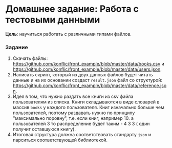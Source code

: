 # Домашнее задание: Работа с тестовыми данными

**Цель**:
научиться работать с различными типами файлов.

### Задание

1. Скачать файлы: https://github.com/konflic/front_example/blob/master/data/books.csv
   и https://github.com/konflic/front_example/blob/master/data/users.json.
2. Написать скрипт, который из двух данных файлов будет читать данные и на их основании создаст `result.json` файл со
   структурой: https://github.com/konflic/front_example/blob/master/data/reference.json.
3. Идея в том, что нужно раздать все книги из csv файла пользователям из списка. Книги складываются в виде словарей в
   массив `books` у каждого пользователя. Книг изначально больше чем пользователей, поэтому раздавать нужно по
   принципу "максимально поровну", т.е. если книг, например 10. а пользователей 3 то распределение будет таким - 4 3 3 (
   один получит оставшуюся книгу).
4. Итоговая структура должна соответствовать стандарту `json` и парситься соответствующей библиотекой.